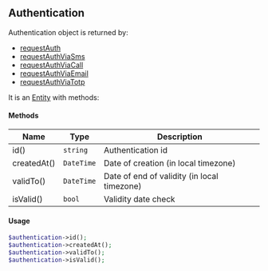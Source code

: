 ## Authentication

Authentication object is returned by:

 * [requestAuth](#requestauth)
 * [requestAuthViaSms](#requestauthviasms)
 * [requestAuthViaCall](#requestauthviacall)
 * [requestAuthViaEmail](#requestauthviaemail)
 * [requestAuthViaTotp](#requestauthviatotp)

It is an [Entity](https://en.wikipedia.org/wiki/Entity) with methods:

#### Methods
Name | Type | Description
--- | --- | ---
id() | `string` | Authentication id
createdAt() | `DateTime` | Date of creation (in local timezone)
validTo() | `DateTime` | Date of end of validity (in local timezone)
isValid() | `bool` | Validity date check

#### Usage
```php
$authentication->id();
$authentication->createdAt();
$authentication->validTo();
$authentication->isValid();
```
